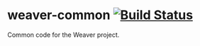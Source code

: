 # weaver-common [![Build Status](https://travis-ci.org/JacobHeater/weaver-common.svg?branch=master)](https://travis-ci.org/JacobHeater/weaver-common)

Common code for the Weaver project.
